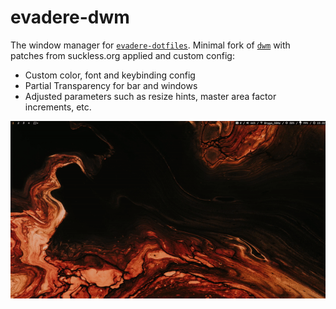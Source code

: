 # evadere-dwm

The window manager for [`evadere-dotfiles`](https://github.com/doczi-dominik/evadere-dotfiles). Minimal fork of [`dwm`](https://dwm.suckless.org) with patches from suckless.org applied and custom config:

- Custom color, font and keybinding config
- Partial Transparency for bar and windows
- Adjusted parameters such as resize hints, master area factor increments, etc.

![](demo.gif)
